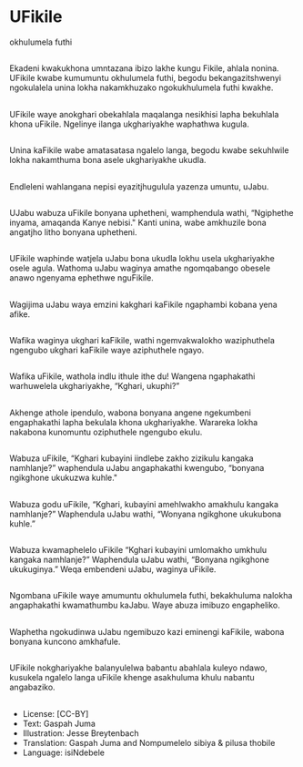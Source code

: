 # UFikile
okhulumela
futhi

##
Ekadeni kwakukhona
umntazana ibizo lakhe kungu
Fikile, ahlala nonina. UFikile
kwabe kumumuntu okhulumela
futhi, begodu
bekangazitshwenyi ngokulalela
unina lokha nakamkhuzako
ngokukhulumela futhi kwakhe.


##
UFikile waye anokghari
obekahlala maqalanga nesikhisi
lapha bekuhlala khona uFikile.
Ngelinye ilanga ukghariyakhe
waphathwa kugula.


##
Unina kaFikile wabe
amatasatasa ngalelo langa,
begodu kwabe sekuhlwile lokha
nakamthuma bona asele
ukghariyakhe ukudla.


##
Endleleni wahlangana nepisi
eyazitjhugulula yazenza
umuntu, uJabu.


##
UJabu wabuza uFikile bonyana
uphetheni, wamphendula wathi,
“Ngiphethe inyama, amaqanda
Kanye nebisi."
Kanti unina, wabe amkhuzile
bona angatjho litho bonyana
uphetheni.


##
UFikile waphinde watjela uJabu
bona ukudla lokhu usela
ukghariyakhe osele agula.
Wathoma uJabu waginya
amathe ngomqabango obesele
anawo ngenyama ephethwe
nguFikile.


##
Wagijima uJabu waya emzini
kakghari kaFikile ngaphambi
kobana yena afike.


##
Wafika waginya ukghari
kaFikile, wathi ngemvakwalokho
waziphuthela ngengubo ukghari
kaFikile waye aziphuthele
ngayo.


##
Wafika uFikile, wathola indlu
ithule ithe du! Wangena
ngaphakathi warhuwelela
ukghariyakhe, “Kghari, ukuphi?”


##
Akhenge athole ipendulo,
wabona bonyana angene
ngekumbeni engaphakathi
lapha bekulala khona
ukghariyakhe. Warareka lokha
nakabona kunomuntu
oziphuthele ngengubo ekulu.


##
Wabuza uFikile, “Kghari
kubayini iindlebe zakho zizikulu
kangaka namhlanje?”
waphendula uJabu
angaphakathi kwengubo,
“bonyana ngikghone ukukuzwa
kuhle."


##
Wabuza godu uFikile, “Kghari,
kubayini amehlwakho amakhulu
kangaka namhlanje?”
Waphendula uJabu wathi,
“Wonyana ngikghone
ukukubona kuhle.”


##
Wabuza kwamaphelelo uFikile
“Kghari kubayini umlomakho
umkhulu kangaka namhlanje?”
Waphendula uJabu wathi,
“Bonyana ngikghone
ukukuginya.”
Weqa embendeni uJabu,
waginya uFikile.


##
Ngombana uFikile waye
amumuntu okhulumela futhi,
bekakhuluma nalokha
angaphakathi kwamathumbu
kaJabu.
Waye abuza imibuzo
engapheliko.


##
Waphetha ngokudinwa uJabu
ngemibuzo kazi eminengi
kaFikile, wabona bonyana
kuncono amkhafule.


##
UFikile nokghariyakhe
balanyulelwa babantu abahlala
kuleyo ndawo, kusukela ngalelo
langa uFikile khenge
asakhuluma khulu nabantu
angabaziko.


##
* License: [CC-BY]
* Text: Gaspah Juma
* Illustration: Jesse Breytenbach
* Translation: Gaspah Juma and Nompumelelo sibiya &
pilusa thobile
* Language: isiNdebele
